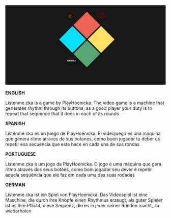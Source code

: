 <img src="/img/cap-listenme.png" alt="playhoenicka listenme.cka listenme josuehoenicka josue hoenicka">

<b>ENGLISH</b>

Listenme.cka is a game by PlayHoenicka. The video game is a machine that generates rhythm through its buttons, as a good player your duty is to repeat that sequence that it does in each of its rounds

<b>SPANISH</b>

Listenme.cka es un juego de PlayHoenicka. El videojuego es una maquina que genera ritmo atraves de sus botones, como buen jugador tu deber es repetir esa secuencia que este hace en cada una de sus rondas

<b>PORTUGUESE</b>

Listenme.cka é um jogo da PlayHoenicka. O jogo é uma máquina que gera ritmo através dos seus botões, como bom jogador seu dever é repetir aquela sequência que ele faz em cada uma das suas rodadas

<b>GERMAN</b>

Listenme.cka ist ein Spiel von PlayHoenicka. Das Videospiel ist eine Maschine, die durch ihre Knöpfe einen Rhythmus erzeugt, als guter Spieler ist es Ihre Pflicht, diese Sequenz, die es in jeder seiner Runden macht, zu wiederholen